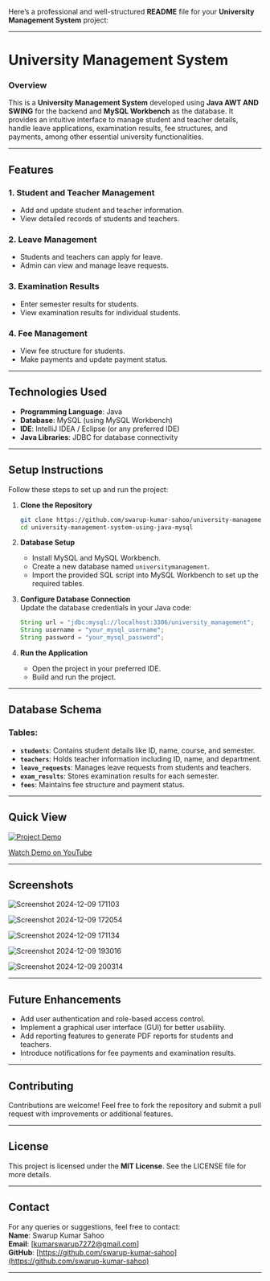 Here’s a professional and well-structured **README** file for your **University Management System** project:

---

# **University Management System**

### **Overview**  
This is a **University Management System** developed using **Java AWT AND SWING** for the backend and **MySQL Workbench** as the database. It provides an intuitive interface to manage student and teacher details, handle leave applications, examination results, fee structures, and payments, among other essential university functionalities.

---

## **Features**

### 1. **Student and Teacher Management**  
   - Add and update student and teacher information.  
   - View detailed records of students and teachers.  

### 2. **Leave Management**  
   - Students and teachers can apply for leave.  
   - Admin can view and manage leave requests.  

### 3. **Examination Results**  
   - Enter semester results for students.  
   - View examination results for individual students.  

### 4. **Fee Management**  
   - View fee structure for students.  
   - Make payments and update payment status.  

---

## **Technologies Used**  

- **Programming Language**: Java  
- **Database**: MySQL (using MySQL Workbench)  
- **IDE**: IntelliJ IDEA / Eclipse (or any preferred IDE)  
- **Java Libraries**: JDBC for database connectivity  

---

## **Setup Instructions**

Follow these steps to set up and run the project:

1. **Clone the Repository**  
   ```bash
   git clone https://github.com/swarup-kumar-sahoo/university-management-system-using-java-mysql.git
   cd university-management-system-using-java-mysql
   ```

2. **Database Setup**  
   - Install MySQL and MySQL Workbench.  
   - Create a new database named `universitymanagement`.  
   - Import the provided SQL script into MySQL Workbench to set up the required tables.  

3. **Configure Database Connection**  
   Update the database credentials in your Java code:  
   ```java
   String url = "jdbc:mysql://localhost:3306/university_management";
   String username = "your_mysql_username";
   String password = "your_mysql_password";
   ```

4. **Run the Application**  
   - Open the project in your preferred IDE.  
   - Build and run the project.  

---

## **Database Schema**

### Tables:  
- **`students`**: Contains student details like ID, name, course, and semester.  
- **`teachers`**: Holds teacher information including ID, name, and department.  
- **`leave_requests`**: Manages leave requests from students and teachers.  
- **`exam_results`**: Stores examination results for each semester.  
- **`fees`**: Maintains fee structure and payment status.  

---

## **Quick View**  

[![Project Demo](https://github.com/user-attachments/assets/f1f2d3f3-520e-44ff-93da-1f7a40a2c28a)](https://youtu.be/0H7p7I59IzY)

[Watch Demo on YouTube](https://youtu.be/0H7p7I59IzY)

---

## **Screenshots**  

![Screenshot 2024-12-09 171103](https://github.com/user-attachments/assets/527910d5-6302-4de2-a685-487339d09b22)

![Screenshot 2024-12-09 172054](https://github.com/user-attachments/assets/b6fb8fc8-61d6-4ff3-b9e5-696053325ec2)

![Screenshot 2024-12-09 171134](https://github.com/user-attachments/assets/693fada5-d8ab-496f-bf94-079ec6242618)

![Screenshot 2024-12-09 193016](https://github.com/user-attachments/assets/304d97ad-2952-4734-afaa-f3ef28c31127)

![Screenshot 2024-12-09 200314](https://github.com/user-attachments/assets/bce21c67-72d0-4132-8341-11bc7f4ac183)

---


## **Future Enhancements**

- Add user authentication and role-based access control.  
- Implement a graphical user interface (GUI) for better usability.  
- Add reporting features to generate PDF reports for students and teachers.  
- Introduce notifications for fee payments and examination results.  

---

## **Contributing**  

Contributions are welcome! Feel free to fork the repository and submit a pull request with improvements or additional features.  

---

## **License**  

This project is licensed under the **MIT License**. See the LICENSE file for more details.

---

## **Contact**  
For any queries or suggestions, feel free to contact:  
**Name**: Swarup Kumar Sahoo  
**Email**: [kumarswarup7272@gmail.com]  
**GitHub**: [https://github.com/swarup-kumar-sahoo](https://github.com/swarup-kumar-sahoo)  

---
